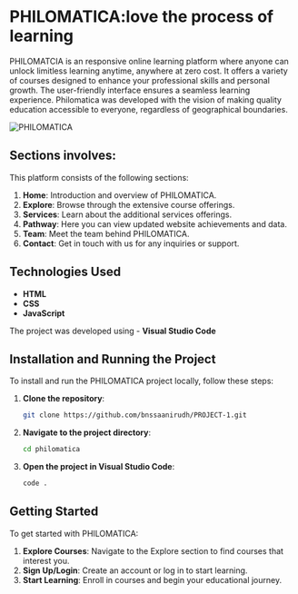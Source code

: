 # PHILOMATICA:love the process of learning 

PHILOMATCIA is an responsive online learning platform where anyone can unlock limitless learning anytime, anywhere at zero cost. It offers a variety of courses designed to enhance your professional skills and personal growth. The user-friendly interface ensures a seamless learning experience. Philomatica was developed with the vision of making quality education accessible to everyone, regardless of geographical boundaries.

![PHILOMATICA](https://media.giphy.com/media/26tn33aiTi1jkl6H6/giphy.gif)


## Sections involves:

This platform consists of the following sections:

1. **Home**: Introduction and overview of PHILOMATICA.
2. **Explore**: Browse through the extensive course offerings.
3. **Services**: Learn about the additional services offerings.
4. **Pathway**: Here you can view updated website achievements and data.
5. **Team**: Meet the team behind PHILOMATICA.
6. **Contact**: Get in touch with us for any inquiries or support.

## Technologies Used

- **HTML**
- **CSS**
- **JavaScript**

The project was developed using - **Visual Studio Code**

## Installation and Running the Project

To install and run the PHILOMATICA project locally, follow these steps:

1. **Clone the repository**:
   ```sh
   git clone https://github.com/bnssaanirudh/PROJECT-1.git
   ```

2. **Navigate to the project directory**:
   ```sh
   cd philomatica
   ```

3. **Open the project in Visual Studio Code**:
   ```sh
   code .
   ```

## Getting Started

To get started with PHILOMATICA:

1. **Explore Courses**: Navigate to the Explore section to find courses that interest you.
2. **Sign Up/Login**: Create an account or log in to start learning.
3. **Start Learning**: Enroll in courses and begin your educational journey.




